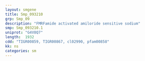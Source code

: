 ```yaml
---
layout: smgene
title: Smp_093210
grp: Smp_09
description: "FMRFamide activated amiloride sensitive sodium"
smp: Smp_093210.1
uniprot: "G4V8Q7"
length:  1932
cdd: "TIGR00859, TIGR00867, cl02990, pfam00858"
kk: ns
categories: sm
---
```

